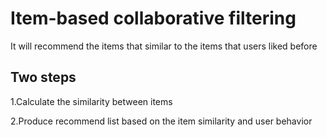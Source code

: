 # Item-based collaborative filtering

It will recommend the items that similar to the items that users liked before

Two steps
--
1.Calculate the similarity between items

2.Produce recommend list based on the item similarity and user behavior

